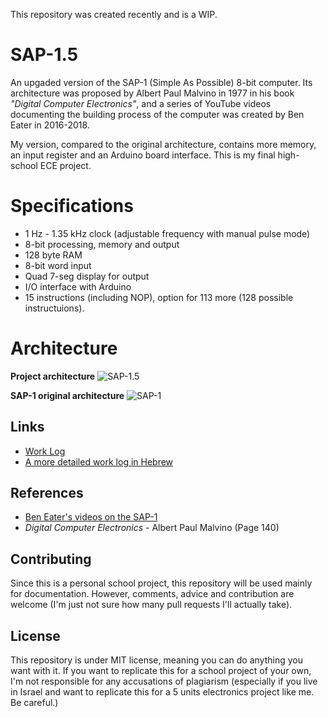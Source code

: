 This repository was created recently and is a WIP.

# SAP-1.5
An upgaded version of the SAP-1 (Simple As Possible) 8-bit computer. Its architecture was proposed by Albert Paul Malvino in 1977 in his book _"Digital Computer Electronics"_, and a series of YouTube videos documenting the building process of the computer was created by Ben Eater in 2016-2018.

My version, compared to the original architecture, contains more memory, an input register and an Arduino board interface. This is my final high-school ECE project.

# Specifications

* 1 Hz - 1.35 kHz clock (adjustable frequency with manual pulse mode)
* 8-bit processing, memory and output
* 128 byte RAM
* 8-bit word input
* Quad 7-seg display for output
* I/O interface with Arduino
* 15 instructions (including NOP), option for 113 more (128 possible instructuions).

# Architecture 

**Project architecture**
![SAP-1.5](https://i.imgur.com/ehXkObk.png)

**SAP-1 original architecture**
![SAP-1](https://4.bp.blogspot.com/-2aF9ku3XVPU/VedQmVDyaqI/AAAAAAAAQUw/7047F8RMHQc/s1600/sap.png)

## Links

* [Work Log](https://github.com/AdamAntoshin/SAP-1.5/wiki/Work-Log)
* [A more detailed work log in Hebrew](https://docs.google.com/document/d/1f-CUX1oLNrWuMgMoHW-Djt5JsNIpseODwH8WzywEzs0/edit?usp=sharing)

## References

* [Ben Eater's videos on the SAP-1](https://www.youtube.com/playlist?list=PLowKtXNTBypGqImE405J2565dvjafglHU)
* _Digital Computer Electronics_ - Albert Paul Malvino (Page 140)

## Contributing

Since this is a personal school project, this repository will be used mainly for documentation. However, comments, advice and contribution are welcome (I'm just not sure how many pull requests I'll actually take).

## License

This repository is under MIT license, meaning you can do anything you want with it. If you want to replicate this for a school project of your own, I'm not responsible for any accusations of plagiarism (especially if you live in Israel and want to replicate this for a 5 units electronics project like me. Be careful.)
